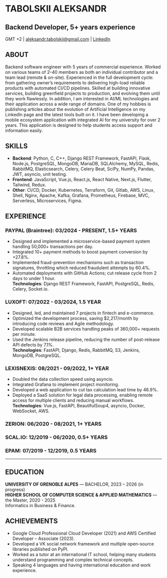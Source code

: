 # TABOLSKII ALEKSANDR 

## Backend Developer, 5+ years experience

GMT +2 | aleksandr.tabolskii@gmail.com | [LinkedIn](https://www.linkedin.com/in/alex-lovser/)

## ABOUT

Backend software engineer with 5 years of commercial experience. Worked on various teams of 2–40 members as both an individual contributor and a team lead (remote & on-site). Experienced in the full development cycle: from gathering owner’s requirements to delivering high-load reliable products with automated CI/CD pipelines. Skilled at building innovative services, building greenfield projects to production, and evolving them until they work flawlessly. In addition, I am interested in AI/ML technologies and their application across a wide range of domains. One of my hobbies is publishing articles about the evolution of Artificial Intelligence on my LinkedIn page and the latest tools built on it. I have been developing a mobile ecosystem application with integrated AI for my university for over 2 years. This application is designed to help students access support and information easily.

## SKILLS

- **Backend**: Python, C, C++, Django REST Framework, FastAPI, Flask, Node.js, PostgreSQL, MongoDB, MariaDB, SQLAlchemy, MySQL, Redis, RabbitMQ, Elasticsearch, Celery, Celery Beat, SciPy, NumPy, Pandas, JWT, asyncio, unit testing. 
- **Frontend**: JavaScript, Vue.js, React.js, React Native, Next.js, Flutter, Tailwind, Redux. 
- **Other**: CI/CD, Docker, Kubernetes, Terraform, Git, Gitlab, AWS, Linux, Shell, Nginx, Apache, Kafka, Grafana, Prometheus, Firebase, MVC, Serverless, Microservices, Figma.

## EXPERIENCE

### PAYPAL (Braintree): 03/2024 - PRESENT, 1.5+ YEARS

- Designed and implemented a microservice-based payment system handling 50,000+ transactions per day.
- Integrated 10+ payment methods to boost payment conversion by +27.8%.
- Implemented fraud-prevention mechanisms such as transaction signatures, throttling which reduced fraudulent attempts by 60.4%.
- Automated deployments with GitHub Actions; cut release cycle from 2 days to under 1 hour.  
  **Technologies**: Django REST Framework, FastAPI, PostgreSQL, Redis, Celery, Socket.io.

### LUXOFT: 07/2022 - 03/2024, 1.5 YEAR

- Designed, led, and maintained 7 projects in fintech and e-commerce.
- Optimized the development process, saving $2,217/month by introducing code reviews and Agile methodology.
- Developed scalable B2B services handling peaks of 360,000+ requests per minute.
- Used the Jenkins release pipeline, reducing the number of post-release API defects by 7.1%.  
  **Technologies**: FastAPI, Django, Redis, RabbitMQ, S3, Jenkins, MongoDB, PostgreSQL.

### LEXISNEXIS: 08/2021 - 09/2022, 1+ YEAR

- Doubled the data collection speed using asyncio.
- Integrated Grafana to implement project monitoring.
- Developed a web application to cut tax calculation lead time by 46.9%.
- Deployed a SaaS solution for legal data processing, enabling remote access for multiple clients and reducing manual workflows.  
  **Technologies**: Vue.js, FastAPI, BeautifulSoup4, asyncio, Docker, WebSocket, AWS. 

### ZERION: 06/2020 - 08/2021, 1+ YEARS 

### SCAL.IO: 12/2019 - 06/2020, 0.5+ YEARS 

### EPAM: 07/2019 - 12/2019, 0.5 YEARS

---

## EDUCATION

**UNIVERSITY OF GRENOBLE ALPES** — BACHELOR, 2023 – 2026 (in progress)  
**HIGHER SCHOOL OF COMPUTER SCIENCE & APPLIED MATHEMATICS** — the Master, 2020 - 2025  
Informatics in Business & Finance.

## ACHIEVEMENTS

- Google Cloud Professional Cloud Developer (2021) and AWS Certified Developer – Associate (2023). 
- Developed a VK social network framework and multiple open-source libraries published on PyPI. 
- Worked as a tutor at an international IT school, helping many students understand programming and complex technical concepts. 
- Speaking 4 languages and having international education and work experience.
